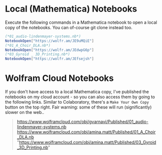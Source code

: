 # Local (Mathematica) Notebooks
Execute the following commands in a Mathematica notebook to open a local copy of the notebooks.
You can of-course git clone instead too. 
```mathematica
(*01_audio-lindenmayer-systems.nb*)
NotebookOpen["https://wolfr.am/JE9uMQiE"]
(*01_A_Choir_DLA.nb*)
NotebookOpen["https://wolfr.am/JEdwpG6p"]
(*03_Gyroid _ 3D_Printing.nb*)
NotebookOpen["https://wolfr.am/JEfsejsh"]
```
# Wolfram Cloud Notebooks
If you don't have access to a local Mathematica copy, I've published the notebooks on my cloud account - so you can also access them by going to the following links. Similar to Colaboratory, there's a `Make Your Own Copy` button on the top right. Fair warning: some of these will run (significantly) slower on the web..
>https://www.wolframcloud.com/obj/gvarnavi/Published/01_audio-lindenmayer-systems.nb
>https://www.wolframcloud.com/obj/amina.matt/Published/01_A_Choir_DLA.nb
>"https://www.wolframcloud.com/obj/amina.matt/Published/03_Gyroid_3D_Printing.nb"
